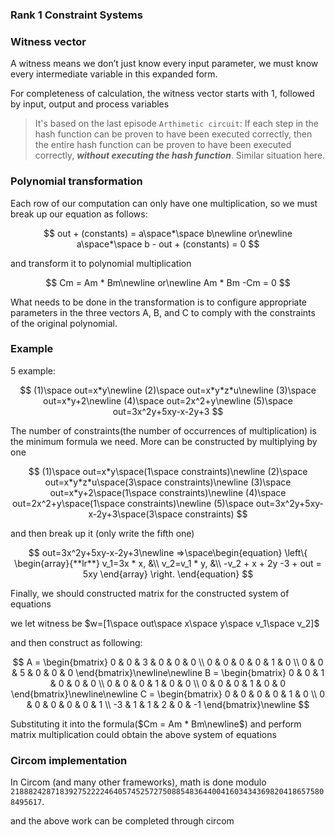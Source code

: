 ### Rank 1 Constraint Systems

### Witness vector

A witness means we don’t just know every input parameter, we must know every intermediate variable in this expanded form. 

For completeness of calculation, the witness vector starts with 1, followed by input, output and process variables

> It's based on the last episode `Arthimetic circuit`: If each step in the hash function can be proven to have been executed correctly, then the entire hash function can be proven to have been executed correctly, ***without executing the hash function***. Similar situation here.

### Polynomial transformation

Each row of our computation can only have one multiplication, so we must break up our equation as follows:

$$
out + (constants) = a\space*\space b\newline
or\newline
a\space*\space b - out + (constants) = 0
$$

and transform it to polynomial multiplication

$$
Cm = Am * Bm\newline
or\newline
Am * Bm -Cm = 0
$$

What needs to be done in the transformation is to configure appropriate parameters in the three vectors A, B, and C to comply with the constraints of the original polynomial.

### Example

5 example:


$$
(1)\space out=x*y\newline
(2)\space out=x*y*z*u\newline
(3)\space out=x*y+2\newline
(4)\space out=2x^2+y\newline
(5)\space out=3x^2y+5xy-x-2y+3
$$


The number of constraints(the number of occurrences of multiplication) is the minimum formula we need. More can be constructed by multiplying by one


$$
(1)\space out=x*y\space(1\space constraints)\newline 
(2)\space out=x*y*z*u\space(3\space constraints)\newline
(3)\space out=x*y+2\space(1\space constraints)\newline
(4)\space out=2x^2+y\space(1\space constraints)\newline
(5)\space out=3x^2y+5xy-x-2y+3\space(3\space constraints)
$$


and then break up it (only write the fifth one)


$$
out=3x^2y+5xy-x-2y+3\newline
=>\space\begin{equation}  
\left\{
             \begin{array}{**lr**}
             v_1=3x * x, &\\
             v_2=v_1 * y, &\\
             -v_2 + x + 2y -3 + out = 5xy
             \end{array}
\right.
\end{equation}
$$


Finally, we should constructed matrix for the constructed system of equations

we let witness be  $w=[1\space out\space x\space y\space v_1\space v_2]$

and then construct as following:


$$
A = \begin{bmatrix}
    0 & 0 & 3 & 0 & 0 & 0 \\
    0 & 0 & 0 & 0 & 1 & 0 \\
    0 & 0 & 5 & 0 & 0 & 0 
    \end{bmatrix}\newline\newline
B = \begin{bmatrix}
    0 & 0 & 1 & 0 & 0 & 0 \\
    0 & 0 & 0 & 1 & 0 & 0 \\
    0 & 0 & 0 & 1 & 0 & 0 
    \end{bmatrix}\newline\newline
C = \begin{bmatrix}
    0 & 0 & 0 & 0 & 1 & 0 \\
    0 & 0 & 0 & 0 & 0 & 1 \\
    -3 & 1 & 1 & 2 & 0 & -1 
    \end{bmatrix}\newline
$$


Substituting it into the formula($Cm = Am * Bm\newline$) and perform matrix multiplication could obtain the above system of equations

### Circom implementation

In Circom (and many other frameworks), math is done modulo `21888242871839275222246405745257275088548364400416034343698204186575808495617`.

and the above work can be completed through circom

